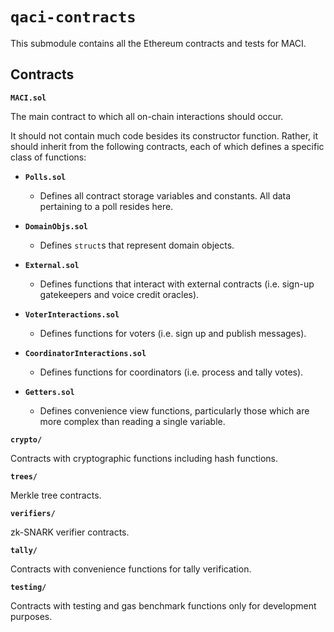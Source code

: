 # `qaci-contracts`

This submodule contains all the Ethereum contracts and tests for MACI.

## Contracts

**`MACI.sol`**

The main contract to which all on-chain interactions should occur.

It should not contain much code besides its constructor function. Rather, it
should inherit from the following contracts, each of which defines a specific
class of functions:

* **`Polls.sol`**

    - Defines all contract storage variables and constants. All data pertaining
      to a poll resides here.

* **`DomainObjs.sol`**

    - Defines `struct`s that represent domain objects.

* **`External.sol`**

    - Defines functions that interact with external contracts (i.e. sign-up
      gatekeepers and voice credit oracles).

* **`VoterInteractions.sol`**

    - Defines functions for voters (i.e. sign up and publish messages).

* **`CoordinatorInteractions.sol`**

    - Defines functions for coordinators (i.e. process and tally votes).

* **`Getters.sol`**

    - Defines convenience view functions, particularly those which are more
      complex than reading a single variable.

**`crypto/`**

Contracts with cryptographic functions including hash functions.

**`trees/`**

Merkle tree contracts.

**`verifiers/`**

zk-SNARK verifier contracts.

**`tally/`**

Contracts with convenience functions for tally verification.

**`testing/`**

Contracts with testing and gas benchmark functions only for development purposes.
